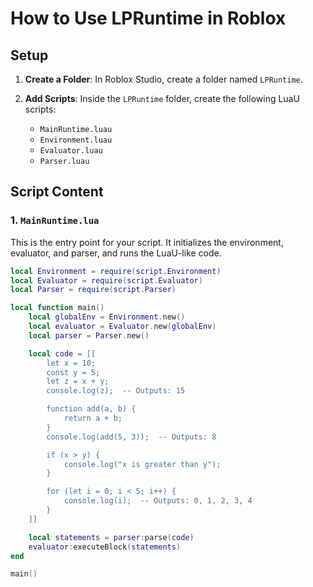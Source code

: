 # How to Use LPRuntime in Roblox

## Setup

1. **Create a Folder**: In Roblox Studio, create a folder named `LPRuntime`.

2. **Add Scripts**: Inside the `LPRuntime` folder, create the following LuaU scripts:
   - `MainRuntime.luau`
   - `Environment.luau`
   - `Evaluator.luau`
   - `Parser.luau`

## Script Content

### 1. `MainRuntime.lua`

This is the entry point for your script. It initializes the environment, evaluator, and parser, and runs the LuaU-like code.

```lua
local Environment = require(script.Environment)
local Evaluator = require(script.Evaluator)
local Parser = require(script.Parser)

local function main()
    local globalEnv = Environment.new()
    local evaluator = Evaluator.new(globalEnv)
    local parser = Parser.new()

    local code = [[
        let x = 10;
        const y = 5;
        let z = x + y;
        console.log(z);  -- Outputs: 15

        function add(a, b) {
            return a + b;
        }
        console.log(add(5, 3));  -- Outputs: 8

        if (x > y) {
            console.log("x is greater than y");
        }

        for (let i = 0; i < 5; i++) {
            console.log(i);  -- Outputs: 0, 1, 2, 3, 4
        }
    ]]

    local statements = parser:parse(code)
    evaluator:executeBlock(statements)
end

main()